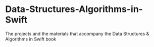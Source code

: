 # Data-Structures-Algorithms-in-Swift
The projects and the materials that accompany the Data Structures &amp; Algorithms in Swift book
